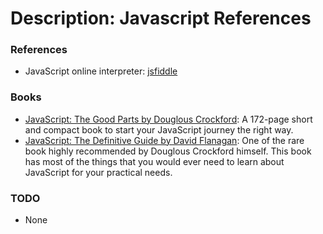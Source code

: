 # Description: Javascript References

### References
* JavaScript online interpreter: [jsfiddle](http://jsfiddle.net/)

### Books 
*  [JavaScript: The Good Parts by Douglous Crockford](http://amzn.to/1oMBMYi): A 172-page short and compact book to 
   start your JavaScript journey the right way.
* [JavaScript: The Definitive Guide by David Flanagan](http://amzn.to/1kzCY9D): One of the rare book highly recommended 
   by Douglous Crockford himself. This book has most of the things that you would ever need to learn about JavaScript 
   for your practical needs.

### TODO
* None
